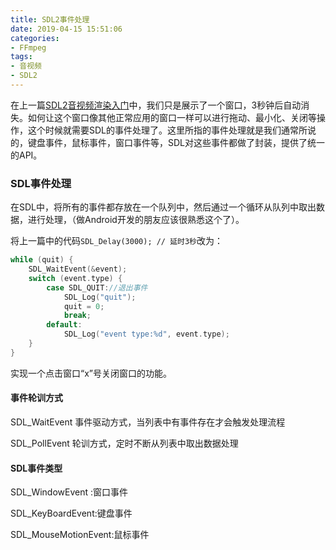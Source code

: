 ```yaml
---
title: SDL2事件处理
date: 2019-04-15 15:51:06
categories: 
- FFmpeg
tags:
- 音视频
- SDL2
---
```


在上一篇[SDL2音视频渲染入门](https://david1840.github.io/2019/04/11/SDL2%E9%9F%B3%E8%A7%86%E9%A2%91%E6%B8%B2%E6%9F%93%E5%85%A5%E9%97%A8/)中，我们只是展示了一个窗口，3秒钟后自动消失。如何让这个窗口像其他正常应用的窗口一样可以进行拖动、最小化、关闭等操作，这个时候就需要SDL的事件处理了。这里所指的事件处理就是我们通常所说的，键盘事件，鼠标事件，窗口事件等，SDL对这些事件都做了封装，提供了统一的API。

### SDL事件处理

在SDL中，将所有的事件都存放在一个队列中，然后通过一个循环从队列中取出数据，进行处理，（做Android开发的朋友应该很熟悉这个了）。

将上一篇中的代码`SDL_Delay(3000); // 延时3秒`改为：

```c
while (quit) {
    SDL_WaitEvent(&event);
    switch (event.type) {
        case SDL_QUIT://退出事件
            SDL_Log("quit");
            quit = 0;
            break;
        default:
            SDL_Log("event type:%d", event.type);
    }
}
```

实现一个点击窗口“x”号关闭窗口的功能。

#### 事件轮训方式

SDL_WaitEvent  事件驱动方式，当列表中有事件存在才会触发处理流程

SDL_PollEvent 轮训方式，定时不断从列表中取出数据处理

#### SDL事件类型

SDL_WindowEvent :窗口事件

SDL_KeyBoardEvent:键盘事件

SDL_MouseMotionEvent:鼠标事件



### 


